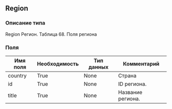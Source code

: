 
## Region

### Описание типа
Region
Регион.
Таблица 68. Поля региона

### Поля

| Имя поля | Необходимость | Тип данных | Комментарий |
|---|---|---|---|
|country|True|None|Страна<br/>|
|id|True|None|ID региона.<br/>|
|title|True|None|Название региона.<br/>|
